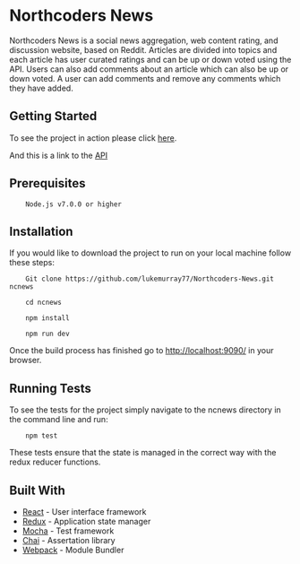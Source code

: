 # Northcoders News

Northcoders News is a social news aggregation, web content rating, and discussion website, based on Reddit. Articles are divided into topics and each article has user curated ratings and can be up or down voted using the API. Users can also add comments about an article which can also be up or down voted. A user can add comments and remove any comments which they have added.

## Getting Started

To see the project in action please click [here](http://northcoders-news.surge.sh/).

And this is a link to the [API](https://github.com/lukemurray77/NC-NEWS-API)

## Prerequisites

```
    Node.js v7.0.0 or higher
```
## Installation
If you would like to download the project to run on your local machine follow these steps:

```
    Git clone https://github.com/lukemurray77/Northcoders-News.git ncnews

    cd ncnews

    npm install

    npm run dev
```
Once the build process has finished go to [http://localhost:9090/](http://localhost:9090/) in your browser.

## Running Tests

To see the tests for the project simply navigate to the ncnews directory in the command line and run:

```
    npm test
```

These tests ensure that the state is managed in the correct way with the redux reducer functions. 


## Built With
* [React](https://github.com/facebook/react) - User interface framework
* [Redux](https://github.com/reactjs/redux) - Application state manager
* [Mocha](https://mochajs.org/) - Test framework
* [Chai](http://chaijs.com/) - Assertation library
* [Webpack](https://webpack.js.org/) - Module Bundler
